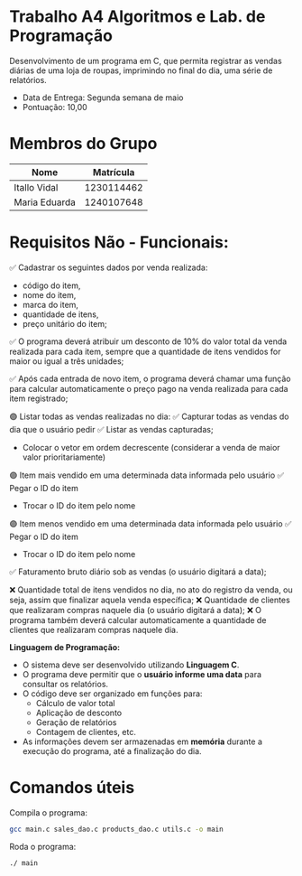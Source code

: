 # Trabalho A4 Algoritmos e Lab. de Programação
Desenvolvimento de um programa em C, que permita registrar as vendas diárias de uma loja de
roupas, imprimindo no final do dia, uma série de relatórios. 

- Data de Entrega: Segunda semana de maio
- Pontuação: 10,00

# Membros do Grupo

| Nome              | Matrícula      |
|-------------------|----------------|
| Itallo Vidal      | 1230114462     |
| Maria Eduarda     | 1240107648     |


# Requisitos Não - Funcionais:
✅ Cadastrar os seguintes dados por venda realizada: 
  - código do item, 
  - nome do item, 
  - marca do item, 
  - quantidade de itens,
  - preço unitário do item;

✅ O programa deverá atribuir um desconto de 10% do valor total da venda realizada para
cada item, sempre que a quantidade de itens vendidos for maior ou igual a três unidades;

✅ Após cada entrada de novo item, o programa deverá chamar uma função para calcular
automaticamente o preço pago na venda realizada para cada item registrado;

🟣 Listar todas as vendas realizadas no dia:
  ✅ Capturar todas as vendas do dia que o usuário pedir 
  ✅ Listar as vendas capturadas;
  -  Colocar o vetor em ordem decrescente (considerar a venda de maior valor prioritariamente)

🟣 Item mais vendido em uma determinada data informada pelo usuário
 ✅ Pegar o ID do item
 -  Trocar o ID do item pelo nome

🟣 Item menos vendido em uma determinada data informada pelo usuário
 ✅ Pegar o ID do item
 -  Trocar o ID do item pelo nome

✅ Faturamento bruto diário sob as vendas (o usuário digitará a data);

❌ Quantidade total de itens vendidos no dia, no ato do registro da venda, ou seja, assim que finalizar aquela venda específica;
❌ Quantidade de clientes que realizaram compras naquele dia (o usuário digitará a data);
❌ O programa também deverá calcular automaticamente a quantidade de clientes que
realizaram compras naquele dia.

**Linguagem de Programação:**
   - O sistema deve ser desenvolvido utilizando **Linguagem C**.
   - O programa deve permitir que o **usuário informe uma data** para consultar os relatórios.
   - O código deve ser organizado em funções para:
     - Cálculo de valor total
     - Aplicação de desconto
     - Geração de relatórios
     - Contagem de clientes, etc.
   - As informações devem ser armazenadas em **memória** durante a execução do programa, até a finalização do dia.

# Comandos úteis

Compila o programa:
```bash
gcc main.c sales_dao.c products_dao.c utils.c -o main
```

Roda o programa:
```bash
./ main
```

